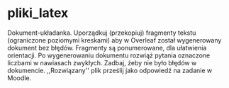 # pliki_latex
Dokument-układanka. Uporządkuj (przekopiuj) fragmenty tekstu (ograniczone poziomymi kreskami) aby w Overleaf został wygenerowany dokument bez błędów. Fragmenty są ponumerowane, dla ułatwienia orientacji.
Po wygenerowaniu dokumentu rozwiąż pytania oznaczone liczbami w nawiasach zwykłych. Zadbaj, żeby nie było błędów w dokumencie. ,,Rozwiązany'' plik prześlij jako odpowiedź na zadanie w Moodle.
